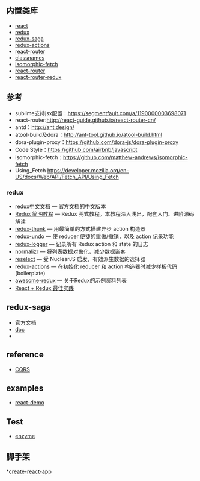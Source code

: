 
## 内置类库

- [react](https://github.com/facebook/react)
- [redux](https://github.com/reactjs/redux)
- [redux-saga](https://github.com/yelouafi/redux-saga)
- [redux-actions](https://github.com/acdlite/redux-actions)
- [react-router](https://github.com/reactjs/react-router)
- [classnames](https://github.com/JedWatson/classnames)
- [isomorphic-fetch](https://github.com/matthew-andrews/isomorphic-fetch)
- [react-router](https://github.com/reactjs/react-router)
- [react-router-redux](https://github.com/reactjs/react-router-redux)

## 参考

* sublime支持jsx配置：https://segmentfault.com/a/1190000003698071
* react-router:http://react-guide.github.io/react-router-cn/
* antd：http://ant.design/
* atool-build及dora：http://ant-tool.github.io/atool-build.html
* dora-plugin-proxy：https://github.com/dora-js/dora-plugin-proxy
* Code Style：https://github.com/airbnb/javascript
* isomorphic-fetch：https://github.com/matthew-andrews/isomorphic-fetch
* Using_Fetch https://developer.mozilla.org/en-US/docs/Web/API/Fetch_API/Using_Fetch

### redux

* [redux中文文档](http://cn.redux.js.org/index.html) — 官方文档的中文版本
* [Redux 简明教程](https://github.com/kenberkeley/redux-simple-tutorial/) — Redux 莞式教程。本教程深入浅出，配套入门、进阶源码解读
* [redux-thunk](http://github.com/gaearon/redux-thunk) — 用最简单的方式搭建异步 action 构造器
* [redux-undo](https://github.com/omnidan/redux-undo) — 使 reducer 便捷的重做/撤销，以及 action 记录功能
* [redux-logger](https://github.com/fcomb/redux-logger) — 记录所有 Redux action 和 state 的日志
* [normalizr](https://github.com/paularmstrong/normalizr) — 将列表数据对象化，减少数据嵌套
* [reselect](https://github.com/faassen/reselect) — 受 NuclearJS 启发，有效派生数据的选择器
* [redux-actions](https://github.com/acdlite/redux-actions) — 在初始化 reducer 和 action 构造器时减少样板代码 (boilerplate)
* [awesome-redux](https://github.com/xgrommx/awesome-redux) — 关于Redux的示例资料列表
* [React + Redux 最佳实践](https://github.com/sorrycc/blog/issues/1)



## redux-saga

* [官方文档](https://github.com/redux-saga/redux-saga)
* [doc](http://leonshi.com/redux-saga-in-chinese/docs/introduction/BeginnerTutorial.html)
* [](http://sj82516-blog.logdown.com/posts/1322016/redux-saga-actual-share-and-api-examples-i-do-not-understand-the-principle-of-saga-but-i-want-to-use-redux-saga)

## reference
* [CQRS](https://martinfowler.com/bliki/CQRS.html)


## examples
* [react-demo](https://github.com/kenberkeley/react-demo)



## Test
* [enzyme](http://airbnb.io/enzyme/)


## 脚手架
*[create-react-app](https://github.com/facebookincubator/create-react-app/blob/master/README.md#getting-started)
